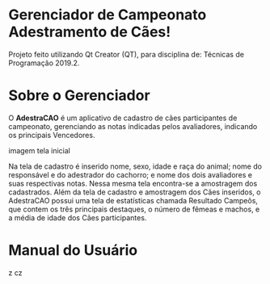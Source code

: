 # Gerenciador de Campeonato Adestramento de Cães!

Projeto feito utilizando Qt Creator (QT), para disciplina de: Técnicas de Programação 2019.2.


# Sobre o Gerenciador

O **AdestraCAO** é um aplicativo de cadastro de cães participantes de campeonato, gerenciando as notas indicadas pelos avaliadores, indicando os principais Vencedores.


imagem tela inicial

Na tela de cadastro é inserido nome, sexo, idade e raça do animal; nome do responsável e do adestrador do cachorro; e nome dos dois avaliadores e suas respectivas notas. Nessa mesma tela encontra-se a amostragem dos cadastrados. Além da tela de cadastro e amostragem dos Cães inseridos, o AdestraCAO possui uma tela de estatísticas chamada Resultado Campeõs, que contem os três principais destaques, o número de fêmeas e machos, e a média de idade dos Cães participantes.


# Manual do Usuário
z cz
